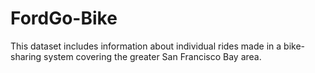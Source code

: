 # FordGo-Bike
This dataset includes information about individual rides made in a bike-sharing system covering the greater San Francisco Bay area.
